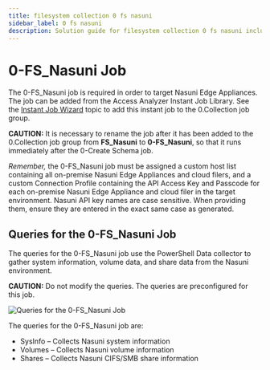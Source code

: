 ```yaml
---
title: filesystem collection 0 fs nasuni
sidebar_label: 0 fs nasuni
description: Solution guide for filesystem collection 0 fs nasuni including implementation steps, configuration, and best practices.
---
```


# 0-FS_Nasuni Job

The 0-FS_Nasuni job is required in order to target Nasuni Edge Appliances. The job can be added from
the Access Analyzer Instant Job Library. See the
[Instant Job Wizard](/docs/accessanalyzer/12.0/administration/job-management/instant-jobs/overview.md) topic to add this instant job to
the 0.Collection job group.

**CAUTION:** It is necessary to rename the job after it has been added to the 0.Collection job group
from **FS_Nasuni** to **0-FS_Nasuni**, so that it runs immediately after the 0-Create Schema job.

_Remember,_ the 0-FS_Nasuni job must be assigned a custom host list containing all on-premise Nasuni
Edge Appliances and cloud filers, and a custom Connection Profile containing the API Access Key and
Passcode for each on-premise Nasuni Edge Appliance and cloud filer in the target environment. Nasuni
API key names are case sensitive. When providing them, ensure they are entered in the exact same
case as generated.

## Queries for the 0-FS_Nasuni Job

The queries for the 0-FS_Nasuni job use the PowerShell Data collector to gather system information,
volume data, and share data from the Nasuni environment.

**CAUTION:** Do not modify the queries. The queries are preconfigured for this job.

![Queries for the 0-FS_Nasuni Job](/img/product_docs/accessanalyzer/solutions/filesystem/collection/fsnasuniquery.webp)

The queries for the 0-FS_Nasuni job are:

- SysInfo – Collects Nasuni system information
- Volumes – Collects Nasuni volume information
- Shares – Collects Nasuni CIFS/SMB share information
